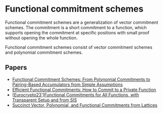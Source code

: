 # Functional commitment schemes

Functional commitment schemes are a generalization of vector commitment schemes. The commitment is a short commitment to a function, which supports opening the commitment at specific positions with small proof without opening the whole function.

Functional commitment schemes consist of vector commitment schemes and polynomial commitment schemes.

## Papers

* [Functional Commitment Schemes: From Polynomial Commitments to Pairing-Based Accumulators from Simple Assumptions](https://eprint.iacr.org/2016/766)
* [Efficient Functional Commitments: How to Commit to a Private Function](https://eprint.iacr.org/2021/1342)
* [\[Eurocrypto23'\]Functional Commitments for All Functions, with Transparent Setup and from SIS](https://eprint.iacr.org/2022/1368)
* [Succinct Vector, Polynomial, and Functional Commitments from Lattices](https://eprint.iacr.org/2022/1515)
